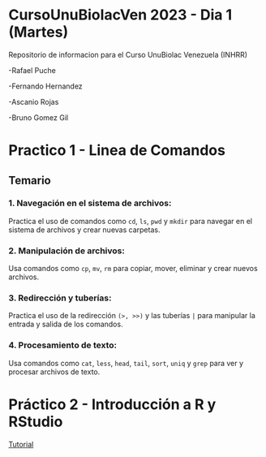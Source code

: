 # CursoUnuBiolacVen 2023 - Dia 1 (Martes)
Repositorio de informacion para el Curso UnuBiolac Venezuela (INHRR)

-Rafael Puche

-Fernando Hernandez

-Ascanio Rojas

-Bruno Gomez Gil

# Practico 1 - Linea de Comandos
## Temario

### 1. Navegación en el sistema de archivos: 
Practica el uso de comandos como `cd`, `ls`, `pwd` y `mkdir` para navegar en el sistema de archivos y crear nuevas carpetas.

### 2. Manipulación de archivos: 
Usa comandos como `cp`, `mv`, `rm` para copiar, mover, eliminar y crear nuevos archivos.

### 3. Redirección y tuberías: 
Practica el uso de la redirección `(>, >>)` y las tuberías `|` para manipular la entrada y salida de los comandos.

### 4. Procesamiento de texto: 
Usa comandos como `cat`, `less`, `head`, `tail`, `sort`, `uniq` y `grep` para ver y procesar archivos de texto.

# Práctico 2 - Introducción a R y RStudio
[Tutorial](Intro_R.md) 
